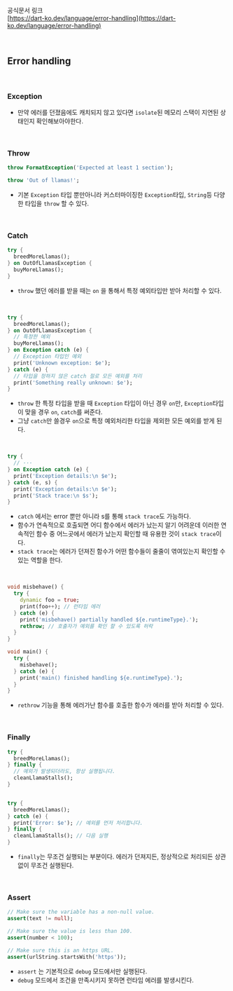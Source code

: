 공식문서 링크<br/>
[https://dart-ko.dev/language/error-handling](https://dart-ko.dev/language/error-handling)


<br/>


## Error handling

<br/>

### Exception

- 만약 에러를 던졌음에도 캐치되지 않고 있다면 `isolate`된 메모리 스택이 지연된 상태인지 확인해보아야한다.



<br/>

### Throw

```dart
throw FormatException('Expected at least 1 section');

throw 'Out of llamas!';
```

- 기본 `Exception` 타입 뿐만아니라 커스터마이징한 `Exception`타입, `String`등 다양한 타입을 `throw` 할 수 있다.


<br/>

### Catch

```dart
try {
  breedMoreLlamas();
} on OutOfLlamasException {
  buyMoreLlamas();
}
```
- `throw` 했던 에러를 받을 때는 `on` 을 통해서 특정 예외타입만 받아 처리할 수 있다.

<br/>


```dart
try {
  breedMoreLlamas();
} on OutOfLlamasException {
  // 특정한 예외
  buyMoreLlamas();
} on Exception catch (e) {
  // Exception 타입인 예외
  print('Unknown exception: $e');
} catch (e) {
  // 타입을 정하지 않은 catch 절로 모든 예외를 처리
  print('Something really unknown: $e');
}
```

- `throw` 한 특정 타입을 받을 때 `Exception` 타입이 아닌 경우 `on`만, `Exception`타입이 맞을 경우 `on`, `catch`를 써준다. 
- 그냥 `catch`만 쓸경우 `on`으로 특정 예외처리한 타입을 제외한 모든 예외를 받게 된다.

<br/>

```dart
try {
  // ···
} on Exception catch (e) {
  print('Exception details:\n $e');
} catch (e, s) {
  print('Exception details:\n $e');
  print('Stack trace:\n $s');
}
```

- `catch` 에서는 error 뿐만 아니라 s를 통해 `stack trace`도 가능하다.
- 함수가 연속적으로 호출되면 어디 함수에서 에러가 났는지 알기 어려운데 이러한 연속적인 함수 중 어느곳에서 에러가 났는지 확인할 때 유용한 것이 `stack trace`이다.
- `stack trace`는 에러가 던져진 함수가 어떤 함수들이 줄줄이 엮여있는지 확인할 수 있는 역할을 한다.

<br/>

```dart
void misbehave() {
  try {
    dynamic foo = true;
    print(foo++); // 런타임 에러
  } catch (e) {
    print('misbehave() partially handled ${e.runtimeType}.');
    rethrow; // 호출자가 예외를 확인 할 수 있도록 허락
  }
}

void main() {
  try {
    misbehave();
  } catch (e) {
    print('main() finished handling ${e.runtimeType}.');
  }
}
```
- `rethrow` 기능을 통해 에러가난 함수를 호출한 함수가 에러를 받아 처리할 수 있다. 

<br/>


### Finally

```dart
try {
  breedMoreLlamas();
} finally {
  // 예외가 발생되더라도, 항상 실행됩니다.
  cleanLlamaStalls();
}


try {
  breedMoreLlamas();
} catch (e) {
  print('Error: $e'); // 예외를 먼저 처리합니다.
} finally {
  cleanLlamaStalls(); // 다음 실행
}
```

- `finally`는 무조건 실행되는 부분이다. 에러가 던져지든, 정상적으로 처리되든 상관없이 무조건 실행된다.


<br/>

### Assert

```dart
// Make sure the variable has a non-null value.
assert(text != null);

// Make sure the value is less than 100.
assert(number < 100);

// Make sure this is an https URL.
assert(urlString.startsWith('https'));
```

- `assert` 는 기본적으로 `debug` 모드에서만 실행된다.
- `debug` 모드에서 조건을 만족시키지 못하면 런타임 에러를 발생시킨다.